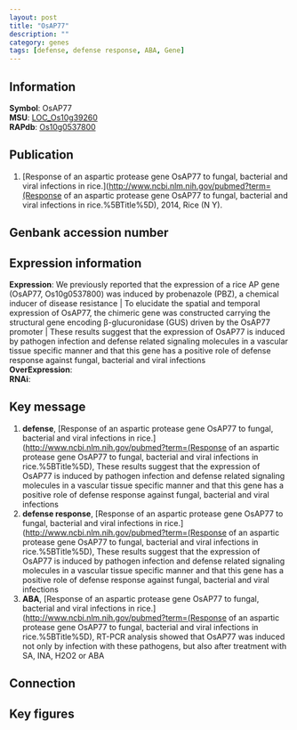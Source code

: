 ```yaml
---
layout: post
title: "OsAP77"
description: ""
category: genes
tags: [defense, defense response, ABA, Gene]
---
```


## Information
__Symbol__: OsAP77  
__MSU__: [LOC_Os10g39260](http://rice.plantbiology.msu.edu/cgi-bin/ORF_infopage.cgi?orf=LOC_Os10g39260)  
__RAPdb__: [Os10g0537800](http://rapdb.dna.affrc.go.jp/viewer/gbrowse_details/irgsp1?name=Os10g0537800)  

## Publication
1. [Response of an aspartic protease gene OsAP77 to fungal, bacterial and viral infections in rice.](http://www.ncbi.nlm.nih.gov/pubmed?term=(Response of an aspartic protease gene OsAP77 to fungal, bacterial and viral infections in rice.%5BTitle%5D), 2014, Rice (N Y).

## Genbank accession number

## Expression information
__Expression__: We previously reported that the expression of a rice AP gene (OsAP77, Os10g0537800) was induced by probenazole (PBZ), a chemical inducer of disease resistance | To elucidate the spatial and temporal expression of OsAP77, the chimeric gene was constructed carrying the structural gene encoding β-glucuronidase (GUS) driven by the OsAP77 promoter | These results suggest that the expression of OsAP77 is induced by pathogen infection and defense related signaling molecules in a vascular tissue specific manner and that this gene has a positive role of defense response against fungal, bacterial and viral infections  
__OverExpression__:  
__RNAi__:  

## Key message
1. __defense__, [Response of an aspartic protease gene OsAP77 to fungal, bacterial and viral infections in rice.](http://www.ncbi.nlm.nih.gov/pubmed?term=(Response of an aspartic protease gene OsAP77 to fungal, bacterial and viral infections in rice.%5BTitle%5D), These results suggest that the expression of OsAP77 is induced by pathogen infection and defense related signaling molecules in a vascular tissue specific manner and that this gene has a positive role of defense response against fungal, bacterial and viral infections
2. __defense response__, [Response of an aspartic protease gene OsAP77 to fungal, bacterial and viral infections in rice.](http://www.ncbi.nlm.nih.gov/pubmed?term=(Response of an aspartic protease gene OsAP77 to fungal, bacterial and viral infections in rice.%5BTitle%5D), These results suggest that the expression of OsAP77 is induced by pathogen infection and defense related signaling molecules in a vascular tissue specific manner and that this gene has a positive role of defense response against fungal, bacterial and viral infections
3. __ABA__, [Response of an aspartic protease gene OsAP77 to fungal, bacterial and viral infections in rice.](http://www.ncbi.nlm.nih.gov/pubmed?term=(Response of an aspartic protease gene OsAP77 to fungal, bacterial and viral infections in rice.%5BTitle%5D),  RT-PCR analysis showed that OsAP77 was induced not only by infection with these pathogens, but also after treatment with SA, INA, H2O2 or ABA

## Connection

## Key figures


